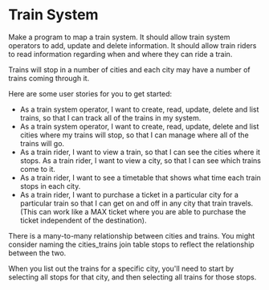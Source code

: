 # Train System

Make a program to map a train system. It should allow train system operators to add, update and delete information. It should allow train riders to read information regarding when and where they can ride a train.

Trains will stop in a number of cities and each city may have a number of trains coming through it.

Here are some user stories for you to get started:

* As a train system operator, I want to create, read, update, delete and list trains, so that I can track all of the trains in my system.
* As a train system operator, I want to create, read, update, delete and list cities where my trains will stop, so that I can manage where all of the trains will go.
* As a train rider, I want to view a train, so that I can see the cities where it stops.
As a train rider, I want to view a city, so that I can see which trains come to it.
* As a train rider, I want to see a timetable that shows what time each train stops in each city.
* As a train rider, I want to purchase a ticket in a particular city for a particular train so that I can get on and off in any city that train travels. (This can work like a MAX ticket where you are able to purchase the ticket independent of the destination).

There is a many-to-many relationship between cities and trains. You might consider naming the cities_trains join table stops to reflect the relationship between the two.

When you list out the trains for a specific city, you'll need to start by selecting all stops for that city, and then selecting all trains for those stops.
